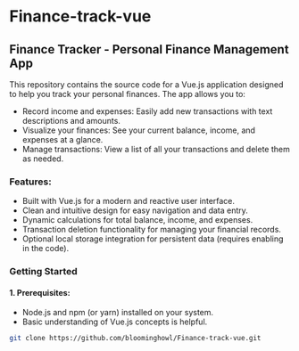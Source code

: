 # Finance-track-vue
## Finance Tracker - Personal Finance Management App

This repository contains the source code for a Vue.js application designed to help you track your personal finances.  The app allows you to:

- Record income and expenses: Easily add new transactions with text descriptions and amounts.
- Visualize your finances: See your current balance, income, and expenses at a glance.
- Manage transactions: View a list of all your transactions and delete them as needed.

### Features:
- Built with Vue.js for a modern and reactive user interface.
- Clean and intuitive design for easy navigation and data entry.
- Dynamic calculations for total balance, income, and expenses.
- Transaction deletion functionality for managing your financial records.
- Optional local storage integration for persistent data (requires enabling in the code).

### Getting Started
#### 1. Prerequisites:

- Node.js and npm (or yarn) installed on your system.
- Basic understanding of Vue.js concepts is helpful.


```bash
git clone https://github.com/bloominghowl/Finance-track-vue.git
